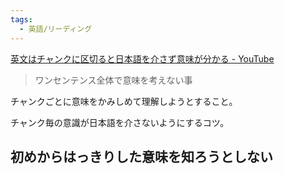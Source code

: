 ```yaml
---
tags:
  - 英語/リーディング
---
```

[英文はチャンクに区切ると日本語を介さず意味が分かる - YouTube](https://www.youtube.com/watch?v=XvU9q5oquy8&list=PLA8U3bCludZoal1i_zIDZE87pyTZTNFc7&index=25)

>ワンセンテンス全体で意味を考えない事

チャンクごとに意味をかみしめて理解しようとすること。

チャンク毎の意識が日本語を介さないようにするコツ。

##  初めからはっきりした意味を知ろうとしない


